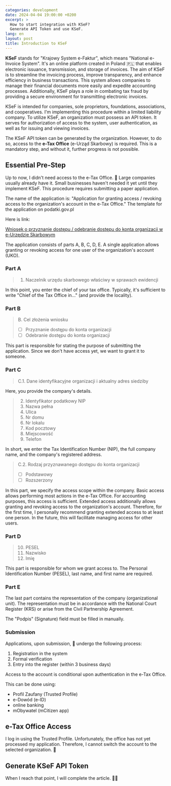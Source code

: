 ```yaml
---
categories: development
date: 2024-04-04 19:00:00 +0200
excerpt: >
  How to start integration with KSeF?
  Generate API Token and use KSeF.
lang: en
layout: post
title: Introduction to KSeF
---
```


**KSeF** stands for "Krajowy System e-Faktur", which means "National e-Invoice System".
It's an online platform created in Poland
🇵🇱
that enables electronic issuance, transmission, and storage of invoices.
The aim of KSeF is to streamline the invoicing process, improve transparency,
and enhance efficiency in business transactions.
This system allows companies to manage their financial documents more easily
and expedite accounting processes.
Additionally, KSeF plays a role in combating tax fraud by providing a secure environment
for transmitting electronic invoices.

KSeF is intended for companies, sole proprietors, foundations, associations,
and cooperatives.
I'm implementing this procedure within a limited liability company.
To utilize KSeF, an organization must possess an API token.
It serves for authorization of access to the system, user authentication,
as well as for issuing and viewing invoices.

The KSeF API token can be generated by the organization.
However, to do so, access to the **e-Tax Office** (e-Urząd Skarbowy) is required.
This is a mandatory step, and without it, further progress is not possible.

## Essential Pre-Step

Up to now, I didn't need access to the e-Tax Office.
🏦
Large companies usually already have it.
Small businesses haven't needed it yet until they implement KSeF.
This procedure requires submitting a paper application.

The name of the application is:
"Application for granting access / revoking access to the organization's account
in the e-Tax Office."
The template for the application on podatki.gov.pl

Here is link:

[Wniosek o przyznanie dostępu / odebranie dostępu do konta organizacji w e-Urzędzie Skarbowym](https://www.podatki.gov.pl/media/9417/wniosek-o-przyznanie-dost%C4%99pu-odebranie-dost%C4%99pu-do-konta-organizacji-w-e-urz%C4%99dzie-skarbowym.pdf)

The application consists of parts A, B, C, D, E.
A single application allows granting or revoking access
for one user of the organization's account (UKO).

### Part A

> 1. Naczelnik urzędu skarbowego właściwy w sprawach ewidencji

In this point, you enter the chief of your tax office.
Typically, it's sufficient to write "Chief of the Tax Office in..."
(and provide the locality).

### Part B

> B. Cel złożenia wniosku
>
> - [ ] Przyznanie dostępu do konta organizacji
> - [ ] Odebranie dostępu do konta organizacji

This part is responsible for stating the purpose of submitting the application.
Since we don't have access yet, we want to grant it to someone.

### Part C

> C.1. Dane identyfikacyjne organizacji i aktualny adres siedziby

Here, you provide the company's details.

<!-- markdownlint-disable MD029 -->
> 2. Identyfikator podatkowy NIP
> 3. Nazwa pełna
> 4. Ulica
> 5. Nr domu
> 6. Nr lokalu
> 7. Kod pocztowy
> 8. Miejscowość
> 9. Telefon
<!-- markdownlint-enable MD029 -->

In short, we enter the Tax Identification Number (NIP), the full company name,
and the company's registered address.

> C.2. Rodzaj przyznawanego dostępu do konta organizacji
>
> - [ ] Podstawowy
> - [ ] Rozszerzony

In this part, we specify the access scope within the company.
Basic access allows performing most actions in the e-Tax Office.
For accounting purposes, this access is sufficient.
Extended access additionally allows granting
and revoking access to the organization's account.
Therefore, for the first time,
I personally recommend granting extended access to at least one person.
In the future, this will facilitate managing access for other users.

### Part D

<!-- markdownlint-disable MD029 -->
> 10. PESEL
> 11. Nazwisko
> 12. Imię
<!-- markdownlint-enable MD029 -->

This part is responsible for whom we grant access to.
The Personal Identification Number (PESEL), last name, and first name are required.

### Part E

The last part contains the representation of the company (organizational unit).
The representation must be in accordance with the National Court Register (KRS)
or arise from the Civil Partnership Agreement.

The "Podpis" (Signature) field must be filled in manually.

### Submission

Applications, upon submission,
📝
undergo the following process:

1. Registration in the system
2. Formal verification
3. Entry into the register (within 3 business days)

Access to the account is conditional upon authentication in the e-Tax Office.

This can be done using:

- Profil Zaufany (Trusted Profile)
- e-Dowód (e-ID)
- online banking
- mObywatel (mCitizen app)

## e-Tax Office Access

I log in using the Trusted Profile.
Unfortunately, the office has not yet processed my application.
Therefore, I cannot switch the account to the selected organization.
🏢

## Generate KSeF API Token

When I reach that point, I will complete the article.
🧑‍💻️
